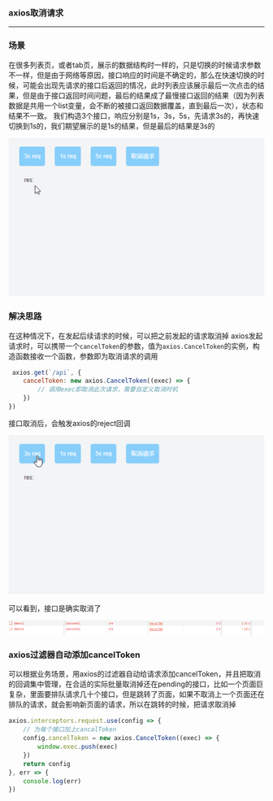 ### axios取消请求
***

### 场景
在很多列表页，或者tab页，展示的数据结构时一样的，只是切换的时候请求参数不一样，但是由于网络等原因，接口响应的时间是不确定的，那么在快速切换的时候，可能会出现先请求的接口后返回的情况，此时列表应该展示最后一次点击的结果，但是由于接口返回时间问题，最后的结果成了最慢接口返回的结果（因为列表数据是共用一个list变量，会不断的被接口返回数据覆盖，直到最后一次），状态和结果不一致。
我们构造3个接口，响应分别是1s，3s，5s，先请求3s的，再快速切换到1s的，我们期望展示的是1s的结果，但是最后的结果是3s的

![](https://raw.githubusercontent.com/heyach/blog/main/images/tabreq.gif)

### 解决思路
在这种情况下，在发起后续请求的时候，可以把之前发起的请求取消掉
axios发起请求时，可以携带一个`cancelToken`的参数，值为`axios.CancelToken`的实例，构造函数接收一个函数，参数即为取消请求的调用
```js
 axios.get(`/api`, {
    cancelToken: new axios.CancelToken((exec) => {
        // 调用exec即取消此次请求，需要自定义取消时机
    })
})
```
接口取消后，会触发axios的reject回调

![](https://raw.githubusercontent.com/heyach/blog/main/images/cancelreq.gif)

可以看到，接口是确实取消了

![](https://raw.githubusercontent.com/heyach/blog/main/images/cancelres.jpg)

### axios过滤器自动添加cancelToken
可以根据业务场景，用axios的过滤器自动给请求添加cancelToken，并且把取消的回调集中管理，在合适的实际批量取消掉还在pending的接口，比如一个页面巨复杂，里面要排队请求几十个接口，但是跳转了页面，如果不取消上一个页面还在排队的请求，就会影响新页面的请求，所以在跳转的时候，把请求取消掉
```js
axios.interceptors.request.use(config => {
    // 为每个接口加上cancalToken
    config.cancelToken = new axios.CancelToken((exec) => {
        window.exec.push(exec)
    })
    return config
}, err => {
    console.log(err)
})
```


